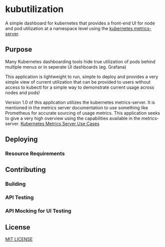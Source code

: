 # kubutilization
A simple dashboard for kubernetes that provides a front-end UI for node and pod utilization at 
a namespace level using the [kubernetes metrics-server](https://github.com/kubernetes-sigs/metrics-server).

## Purpose

Many Kubernetes dashboarding tools hide true utilization of 
pods behind multiple menus or in seperate UI dashboards (eg. Grafana)

This application is lightweight to run, simple to deploy and provides
a very simple view of current utilization that can be provided to users
without access to kubectl for a simple way to demonstrate current usage across nodes and pods!

Version 1.0 of this application utilizes the kubernetes metrics-server. It is mentioned in the metrics
server documentation to use something like Prometheus for accurate sourcing of usage metrics. This
application seeks to give a very high overview using the capabilities available in the metrics-server.
[Kubernetes Metrics Server Use Cases](https://github.com/kubernetes-sigs/metrics-server/blob/master/README.md#use-cases)

## Deploying

### Resource Requirements

## Contributing

### Building

### API Testing

### API Mocking for UI Testing

## License

[MIT LICENSE](./LICENSE)
